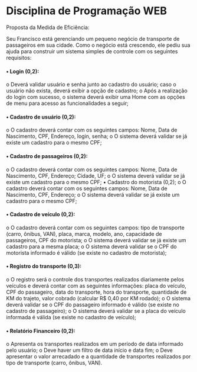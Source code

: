 # Disciplina de Programação WEB


Proposta da Medida de Eficiência:

Seu Francisco está gerenciando um pequeno negócio de transporte de passageiros em sua cidade. Como o
negócio está crescendo, ele pediu sua ajuda para construir um sistema simples de controle com os seguintes
requisitos:

#### • Login (0,2):
o Deverá validar usuário e senha junto ao cadastro do usuário; caso o usuário não exista, deverá
exibir a opção de cadastro;
o Após a realização do login com sucesso, o sistema deverá exibir uma Home com as opções de
menu para acesso as funcionalidades a seguir;

#### • Cadastro de usuário (0,2):
o O cadastro deverá contar com os seguintes campos: Nome, Data de Nascimento, CPF, Endereço,
login, senha;
o O sistema deverá validar se já existe um cadastro para o mesmo CPF;

#### • Cadastro de passageiros (0,2):
o O cadastro deverá contar com os seguintes campos: Nome, Data de Nascimento, CPF, Endereço;
Cidade, UF;
o O sistema deverá validar se já existe um cadastro para o mesmo CPF;
• Cadastro do motorista (0,2);
o O cadastro deverá contar com os seguintes campos: Nome, Data de Nascimento, CPF, Endereço;
o O sistema deverá validar se já existe um cadastro para o mesmo CPF;

#### • Cadastro de veículo (0,2):
o O cadastro deverá contar com os seguintes campos: tipo de transporte (carro, ônibus, VAN), placa,
marca, modelo, ano, capacidade de passageiros, CPF do motorista;
o O sistema deverá validar se já existe um cadastro para a mesma placa;
o O sistema deverá validar se o CPF do motorista informado é válido (se existe no cadastro de
motorista);

#### • Registro do transporte (0,3):
o O registro será o controle dos transportes realizados diariamente pelos veículos e deverá contar
com as seguintes informações: placa do veículo, CPF do passageiro, data do transporte, hora do
transporte, quantidade de KM do trajeto, valor cobrado (calcular R$ 0,40 por KM rodado);
o O sistema deverá validar se o CPF do passageiro informado é válido (se existe no cadastro de
passageiro);
o O sistema deverá validar se a placa do veículo informada é válida (se existe no cadastro de
veículo);

#### • Relatório Financeiro (0,2):
o Apresenta os transportes realizados em um período de data informado pelo usuário;
o Deve haver um filtro de data início e data fim;
o Deve apresentar o valor arrecadado e a quantidade de transportes realizados por tipo de transporte
(carro, ônibus, VAN).
